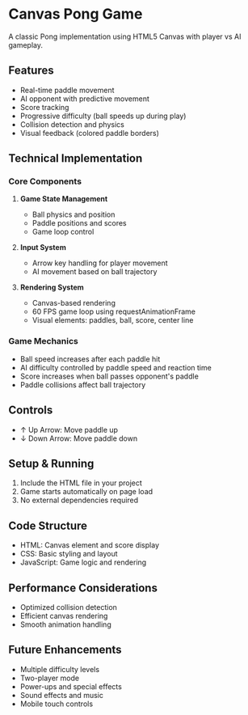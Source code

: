 # Canvas Pong Game

A classic Pong implementation using HTML5 Canvas with player vs AI gameplay.

## Features
- Real-time paddle movement
- AI opponent with predictive movement
- Score tracking
- Progressive difficulty (ball speeds up during play)
- Collision detection and physics
- Visual feedback (colored paddle borders)

## Technical Implementation

### Core Components
1. **Game State Management**
   - Ball physics and position
   - Paddle positions and scores
   - Game loop control

2. **Input System**
   - Arrow key handling for player movement
   - AI movement based on ball trajectory

3. **Rendering System**
   - Canvas-based rendering
   - 60 FPS game loop using requestAnimationFrame
   - Visual elements: paddles, ball, score, center line

### Game Mechanics
- Ball speed increases after each paddle hit
- AI difficulty controlled by paddle speed and reaction time
- Score increases when ball passes opponent's paddle
- Paddle collisions affect ball trajectory

## Controls
- ↑ Up Arrow: Move paddle up
- ↓ Down Arrow: Move paddle down

## Setup & Running
1. Include the HTML file in your project
2. Game starts automatically on page load
3. No external dependencies required

## Code Structure
- HTML: Canvas element and score display
- CSS: Basic styling and layout
- JavaScript: Game logic and rendering

## Performance Considerations
- Optimized collision detection
- Efficient canvas rendering
- Smooth animation handling

## Future Enhancements
- Multiple difficulty levels
- Two-player mode
- Power-ups and special effects
- Sound effects and music
- Mobile touch controls